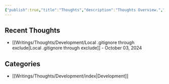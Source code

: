 ```yaml
---
{"publish":true,"title":"Thoughts","description":"Thoughts Overview.","tags":["Thoughts"],"cssclasses":"mado-heading index-page hide-date"}
---
```



## Recent Thoughts

- [[Writings/Thoughts/Development/Local .gitignore through exclude\|Local .gitignore through exclude]] - October 03, 2024


## Categories

- [[Writings/Thoughts/Development/index\|Development]]

